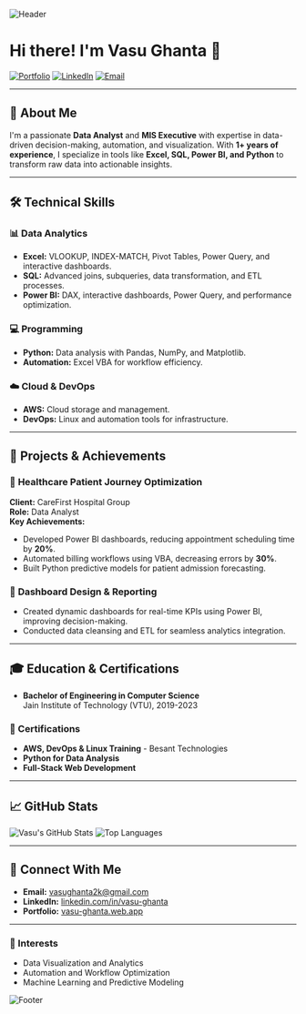 ![Header](https://res.cloudinary.com/dt4u4okxt/image/upload/v1688562897/banner_wx0vaz.png)

# Hi there! I'm Vasu Ghanta 👋

[![Portfolio](https://img.shields.io/badge/Portfolio-Visit%20Website-blue)](https://vasu-ghanta.web.app/)
[![LinkedIn](https://img.shields.io/badge/LinkedIn-Connect%20with%20me-blue)](https://www.linkedin.com/in/vasu-ghanta)
[![Email](https://img.shields.io/badge/Email-vasughanta2k%40gmail.com-red)](mailto:vasughanta2k@gmail.com)

---

## 🌟 About Me

I'm a passionate **Data Analyst** and **MIS Executive** with expertise in data-driven decision-making, automation, and visualization. With **1+ years of experience**, I specialize in tools like **Excel, SQL, Power BI, and Python** to transform raw data into actionable insights.

---

## 🛠️ Technical Skills

### 📊 **Data Analytics**
- **Excel:** VLOOKUP, INDEX-MATCH, Pivot Tables, Power Query, and interactive dashboards.
- **SQL:** Advanced joins, subqueries, data transformation, and ETL processes.
- **Power BI:** DAX, interactive dashboards, Power Query, and performance optimization.

### 💻 **Programming**
- **Python:** Data analysis with Pandas, NumPy, and Matplotlib.
- **Automation:** Excel VBA for workflow efficiency.

### ☁️ **Cloud & DevOps**
- **AWS:** Cloud storage and management.
- **DevOps:** Linux and automation tools for infrastructure.

---

## 🚀 Projects & Achievements

### 🔷 **Healthcare Patient Journey Optimization**
**Client:** CareFirst Hospital Group  
**Role:** Data Analyst  
**Key Achievements:**
- Developed Power BI dashboards, reducing appointment scheduling time by **20%**.
- Automated billing workflows using VBA, decreasing errors by **30%**.
- Built Python predictive models for patient admission forecasting.

### 🔷 **Dashboard Design & Reporting**
- Created dynamic dashboards for real-time KPIs using Power BI, improving decision-making.
- Conducted data cleansing and ETL for seamless analytics integration.

---

## 🎓 Education & Certifications

- **Bachelor of Engineering in Computer Science**  
  Jain Institute of Technology (VTU), 2019-2023  

### 📜 Certifications
- **AWS, DevOps & Linux Training** - Besant Technologies
- **Python for Data Analysis**
- **Full-Stack Web Development**

---

## 📈 GitHub Stats

![Vasu's GitHub Stats](https://github-readme-stats.vercel.app/api?username=vasughanta&show_icons=true&theme=radical)
![Top Languages](https://github-readme-stats.vercel.app/api/top-langs/?username=vasughanta&layout=compact&theme=radical)

---

## 🤝 Connect With Me

- **Email:** [vasughanta2k@gmail.com](mailto:vasughanta2k@gmail.com)
- **LinkedIn:** [linkedin.com/in/vasu-ghanta](https://www.linkedin.com/in/vasu-ghanta)
- **Portfolio:** [vasu-ghanta.web.app](https://vasu-ghanta.web.app/)

---

### 🎯 Interests

- Data Visualization and Analytics  
- Automation and Workflow Optimization  
- Machine Learning and Predictive Modeling  

![Footer](https://res.cloudinary.com/dt4u4okxt/image/upload/v1688562911/footer_fdfosz.png)
